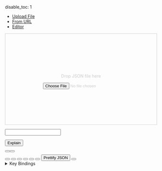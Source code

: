 disable_toc: 1

<script src="../../scripts/editor.bundle.js"></script>
<script src="../../scripts/lottie_explain.js"></script>
<style>
.schema-type {
    color: #998;
    font-style: italic;
}

.schema-type i {
    margin-right: 5px;
    font-style: normal;
}

.tab-content {
    margin: 1em 0;
}

.drop-area {
    border: 1px solid #ccc;
    color: #ccc;
    min-height: 300px;
    display: flex;
    justify-content: center;
    align-items: center;
    flex-flow: column;
}

#tab_editor > div {
    display: flex;
    flex-flow: row wrap;
}

#tab_editor > div > div:first-child {
    margin-bottom: 1ex;
    margin-right: 1ex;
}

.playback-controls {
    display: flex;
}

.player-wrapper {
    max-width:100%;
    width: 512px;
}

.cm-editor:focus-within {
    outline: 2px solid #3daee9 !important;
}

#editor_parent > .cm-editor > .cm-scroller {
    height: 80vh;
}

#editor_parent .cm-scroller {
    overflow: auto;
    resize: vertical;
}

#editor_parent {
    position: relative;
}

body.wide .editor-side {
    width: calc(100% - 512px - 1em);
}

.editor-side {
    width: 100%;
}

body.wide .container {
    width: 100vw;
    margin: 0;
    padding: 0;
}


#editor_parent > #info_box {
    display: none;
    border: 5px solid #555;
    border-radius: 6px;
    padding: 5px;
    background: white;
    color: black;
    font-style: normal;
    word-break: normal;
}


.cm-editor > .tooltip-info-box
{
    background: none;
    border: none;
}

#info_box
{
    border: 5px solid #555;
    border-radius: 6px;
    padding: 5px;
    background: white;
    color: black;
    font-style: normal;
    word-break: normal;
}

.cm-editor > .tooltip-info-box > .cm-tooltip-arrow:after {
    border-top-color: #555;
}

#info_box input[type="color"]
{
    display: block;
    padding: 0;
    width: 96px;
    height: 48px;
    margin-top: 1ex;
}

</style>
<div class="alert alert-danger" role="alert" style="display: none" id="error_alert"></div>
<div class="alert alert-primary" role="alert" style="display: none" id="loading_alert">
    <div class="spinner-border" role="status"></div>
    Loading...
</div>

<ul class="nav nav-pills">
    <li><a data-toggle="pill" href="#tab_file">Upload File</a></li>
    <li><a data-toggle="pill" href="#tab_url">From URL</a></li>
    <li class="active"><a data-toggle="pill" href="#tab_editor" id="editor_tab">Editor</a></li>
</ul>
<div class="tab-content">
    <div id="tab_file" class="tab-pane fade in ">
        <div class="drop-area" ondrop="lottie_drop_input(event);" ondragover="event.preventDefault();">
            <p>Drop JSON file here</p>
            <input type="file" onchange="lottie_file_input(event);" class="form-control-file" />
        </div>
    </div>
    <div id="tab_url" class="tab-pane fade in">
        <p><input type="text" id="input_from_url" class="form-control" /></p>
        <p><button onclick="lottie_url_input(document.getElementById('input_from_url').value)" class="btn btn-primary">Explain</button>
    </div>
    <div id="tab_editor" class="tab-pane fade in active">
        <div>
        <div class="player-wrapper">
            <div class="alpha_checkered" id="lottie_target"></div>
            <div class="playback-controls">
                <button onclick="toggle_playback(this)" class="btn btn-primary btn-sm" title="Pause">
                    <i class="fa-solid fa-pause"></i>
                </button>
                <button onclick="toggle_playback_controls()" class="btn btn-secondary btn-sm" title="Toggle Playback Controls">
                    <i class="fa-solid fa-sliders"></i>
                </button>
                <input type="range" class="form-control" id="frame_slider" oninput="update_frame(this.value)" style="display: none"/>
                <input type="number" id="frame_edit" oninput="update_frame(this.value)" style="display: none"/>
            </div>
        </div>
        <div class="editor-side">
            <button onclick="action_new()" class="btn btn-primary btn-sm" title="New"><i class="fa-solid fa-file"></i></button>
            <button onclick="action_save()" class="btn btn-primary btn-sm" title="Save"><i class="fa-solid fa-floppy-disk"></i></button>
            <button onclick="action_load()" class="btn btn-primary btn-sm" title="Load"><i class="fa-solid fa-cloud-arrow-down"></i></button>
            <button onclick="action_download()" class="btn btn-primary btn-sm" title="Download"><i class="fa-solid fa-download"></i></button>
            <button onclick="CodeMirrorWrapper.undo(editor)" class="btn btn-warning btn-sm" title="Undo"><i class="fa-solid fa-rotate-left"></i></button>
            <button onclick="CodeMirrorWrapper.redo(editor)" class="btn btn-success btn-sm" title="Redo"><i class="fa-solid fa-rotate-right"></i></button>
            <button onclick="pretty()" class="btn btn-secondary btn-sm">Prettify JSON</button>
            <button onclick="document.body.classList.toggle('wide')" class="btn btn-secondary btn-sm" title="Toggle Wide Layout">
                <i class="fa-solid fa-arrows-left-right"></i>
            </button>
            <div id="editor_parent" >
                <div id="info_box">
                    <div class="info_box_details"></div>
                    <div class="info_box_lottie alpha_checkered"></div>
                    <div class="info_box_buttons" style="display: none" data-toggle="buttons">
                        <label class="btn btn-primary btn-sm" id="btn_center_lottie" title="Show items centered in the preview">
                            <input type="radio" name="options" autocomplete="off"> Fit in View
                        </label>
                        <label class="btn btn-primary btn-sm" id="btn_reset_view" title="Show items as they appear on the file">
                            <input type="radio" name="options" autocomplete="off"> Normal View
                        </label>
                    </div>
                </div>
            </div>
        </div>
        </div>
        <details>
            <summary>Key Bindings</summary>
            <table id="key_bindings"></table>
        </details>
    </div>
</div>

<script>
    function input_error(e, safe = false)
    {
        error_container.style.display = "block";
        loading_div.style.display = "none";
        clear_element(error_container);
        error_container.appendChild(document.createTextNode(safe ? e : "Could not load input!"));
        console.error(e);
    }

    function input_start()
    {
        error_container.style.display = "none";
        loading_div.style.display = "block";
    }

    function lottie_file_input(ev)
    {
        input_start();
        lottie_receive_files(ev.target.files);
    }

    function lottie_receive_files(files)
    {
        for ( var i = 0; i < files.length; i++ )
        {
            var file = files[i];
            if ( file.type.match("application/json") )
            {
                var reader = new FileReader();

                reader.onload = function(e2)
                {
                    lottie_string_input(e2.target.result);
                };

                reader.readAsText(file);
                return;
            }
        }

        input_error("Not a JSON file", true);
    }

    function lottie_drop_input(ev)
    {
        ev.preventDefault();

        if (ev.dataTransfer.items)
        {
            input_start();
            lottie_receive_files(
                Array.from(ev.dataTransfer.items)
                .filter(i => i.kind === 'file')
                .map(i => i.getAsFile())
            );
        }
    }

    function lottie_url_input(url)
    {
        input_start();
        fetch(url)
        .then(r => r.json())
        .then(set_editor_json)
        .catch(input_error);
    }

    function set_editor_json(data)
    {
        lottie_string_input(JSON.stringify(data, undefined, 4));
    }

    function update_player_from_editor()
    {
        var load_ok = true;
        var lottie;
        var json_data = editor.state.doc.toString();

        tree_state.begin_load(editor);

        try {
            lottie = JSON.parse(json_data);
        } catch ( json_error ) {
            // Fall back to actual JS notation, which is more forgiving
            try {
                lottie = Function("return " + json_data)();
            } catch(e) {
                load_ok = false;
                tree_state.load_error(editor);
            }
        }

        if ( load_ok )
        {
            lottie_player.lottie = lottie;
            frame_slider.min = frame_edit.min = frame_slider.value = frame_edit.value = lottie.ip;
            frame_slider.max = frame_edit.max = lottie.op;
            lottie_player.reload();
            lottie_player.anim.addEventListener("enterFrame", (ev) => {
                frame_slider.value = frame_edit.value = Math.round(ev.currentTime);
            });
            worker.postMessage({type: "update", lottie: lottie});
        }
    }

    function update_frame(value)
    {
        value = Number(value);
        if ( value != Math.round(lottie_player.anim.currentFrame) )
            lottie_player.go_to_frame(value);
    }

    function pretty()
    {
        set_editor_json(lottie_player.lottie);
    }

    function lottie_string_input(data)
    {
        editor.dispatch({
            changes: {from: 0, to: editor.state.doc.length, insert: data}
        });

        error_container.style.display = "none";
        loading_div.style.display = "none";
        document.getElementById("editor_tab").click();
    }

    function json_path_from_node(node, path)
    {
        while ( node.name != "JsonText" )
        {
            if ( node.name == "PropertyName" )
            {
                var prop = editor.state.sliceDoc(node.from + 1, node.to - 1);
                path.unshift(prop);
                node.parent();
                node.parent();
            }
            else if ( node.name == "Property" )
            {
                node.firstChild();
            }
            else
            {
                if ( node.node.parent.name == "Array" )
                {
                    var index = -1;
                    while ( node.prevSibling() )
                        index++;

                    path.unshift(Math.max(0, index));
                }
                node.parent();
            }
        }
    }

    function json_path_from_pos(pos)
    {
        var tree = CodeMirrorWrapper.ensureSyntaxTree(editor.state);
        var cur = tree.cursorAt(pos);
        var path = [];
        var starting_token = cur.node;
        json_path_from_node(cur, path);
        return [path, starting_token];
    }

    function on_worker_message(ev)
    {
        switch ( ev.data.type )
        {
            case "error":
                console.error(ev.data.message);
                break;
            case "schema_loaded":
                tree_state.set_schema(Object.assign(new SchemaData(), ev.data.schema));
                tree_state.load_expressions(ev.data.expressions)
                if ( lottie_player.lottie )
                    worker.postMessage({type: "update", lottie: lottie_player.lottie});
                break;
            case "result":
                tree_state.end_load(editor, ev.data.result);
                break;
            default:
                console.warn("Unknown worker message", ev.data);
                break;
        }
    }

    class TreeResultVisitor
    {
        constructor(schema)
        {
            this.lint_errors = [];
            this.decorations = [];
            this.schema = schema;
        }

        visit(node, result, json, path = [])
        {
            if ( !node || !result )
                return false;

            if ( node.name == "JsonText" )
            {
                this.visit(node.firstChild, result, json, path);
                return false;
            }

            if ( node.name == "Object" )
            {
                this.on_object(node, result, json, path);

                for ( let prop_node of node.getChildren("Property") )
                {
                    let name_node = prop_node.getChild("PropertyName");
                    if ( !name_node )
                        continue;

                    let name = editor.state.sliceDoc(name_node.from + 1, name_node.to - 1);
                    if ( name in result.children )
                    {
                        let prop_result = result.children[name];
                        this.on_property(name, name_node, prop_node, prop_result, result, path);
                        this.visit(prop_node.lastChild, prop_result, json[name], path.concat([name]));
                    }
                    else
                    {
                        this.on_unknown_property(name, name_node, prop_node, path.concat([name]));
                    }
                }

                return true;
            }
            else if ( node.name == "Array" && node.firstChild )
            {
                this.on_array(node, result, json, path);
                var index = 0;
                var cur = node.firstChild.cursor();
                // first child is [
                while ( cur.nextSibling() )
                {
                    if ( !(index in result.children) )
                        break;

                    if ( this.visit(cur.node, result.children[index], json[index], path.concat([index])) )
                        index += 1;
                }
                return true;
            }
            else if (
                node.name == "True" || node.name == "False" ||
                node.name == "Null" || node.name == "Number" ||
                node.name == "String"
            )
            {
                this.on_value(node, result, json, path);
                return true;
            }

            return false;
        }

        lint_error(node, severity, message)
        {
            let error = {
                from: node.from,
                to: node.to,
                severity: severity,
                message: message,
            };
            if ( message.indexOf("<") != -1 )
            {
                error.renderMessage = function() {
                    let span = document.createElement("span");
                    span.innerHTML = message;
                    return span;
                };
            }
            this.lint_errors.push(error);
        }

        add_lint_errors(node, result, path)
        {
            if ( !node || !result )
                return;

            for ( let issue of new Set(result.issues) )
                this.lint_error(node, "error", issue);

            for ( let issue of new Set(result.warnings) )
                this.lint_error(node, "warning", issue);
        }

        on_object(node, result, json, path)
        {
            this.add_lint_errors(node.firstChild, result);
            this.add_lint_errors(node.lastChild, result);

            if ( result.description )
            {
                let widget;
                let pos = node.firstChild.to;
                if ( result.group == "helpers" && result.cls == "color" )
                    widget = new ColorSchemaWidget(path, result, json, this.schema, pos, node);
                else
                    widget = new SchemaTypeWidget(path, result, json, this.schema, pos);
                let deco = CodeMirrorWrapper.Decoration.widget({
                    widget: widget,
                    side: 1
                });
                this.decorations.push(deco.range(pos));
            }
        }

        on_property(name, name_node, prop_node, prop_result, obj_result, path)
        {
            this.add_lint_errors(name_node, prop_result.key);

            if ( prop_result.key )
            {
                let schema = this.schema;
                let deco = CodeMirrorWrapper.Decoration.mark({
                    class: "info_box_trigger",
                    info_box: (pos) => TreeResultVisitor.property_info_box(
                        pos, editor, schema, name_node, obj_result, prop_result
                    ),
                });
                this.decorations.push(deco.range(name_node.from, name_node.to));

                let value_node = prop_node.lastChild;
                if ( name == "x" && value_node.name == "String" )
                {
                    let code = editor.state.sliceDoc(value_node.from, value_node.to);
                    let widget = new EditExpressionWidget(path, code, value_node);
                    let deco = CodeMirrorWrapper.Decoration.widget({
                        widget: widget,
                        info_box: widget.show_info_box.bind(widget),
                        side: 1
                    });
                    this.decorations.push(deco.range(value_node.from));
                }
            }

        }

        on_unknown_property(name, name_node, prop_node, path)
        {
            this.lint_error(name_node, "warning", `Unknown Property <code>${name}</code>`);
        }

        on_value(node, result, json, path)
        {
            this.add_lint_errors(node, result);
            if ( result.const )
            {
                let schema = this.schema;
                let deco = CodeMirrorWrapper.Decoration.mark({
                    class: "info_box_trigger",
                    info_box: (pos) => TreeResultVisitor.enum_info_box(
                        pos, editor, schema, node, result
                    ),
                });
                this.decorations.push(deco.range(node.from, node.to));
            }
        }

        on_array(node, result, json, path)
        {
            this.on_object(node, result, json, path);
        }

        static property_info_box(pos, view, schema, node, obj_result, prop_result)
        {
            let box = new InfoBoxContents(null, schema);
            box.property(obj_result, prop_result);
            TreeResultVisitor.show_info_box(pos, view, box, node);
        }

        static enum_info_box(pos, view, schema, node, result)
        {
            let box = new InfoBoxContents(null, schema);
            box.enum_value(result, view.state.sliceDoc(node.from, node.to));
            TreeResultVisitor.show_info_box(pos, view, box, node);
        }

        static show_info_box(pos, view, box, node)
        {
            info_box.show_with_contents(null, box.element, box, 0, 0);
            tree_state.show_info_box_tooltip(pos);
        }
    }

    class TreeState
    {
        constructor()
        {
            this.schema = null;
            this.lint_errors = [];
            this.decorations = [];
            this.validation_result = null;
            this.clear_info_effect = CodeMirrorWrapper.StateEffect.define();
            this.load_info_effect = CodeMirrorWrapper.StateEffect.define();
            this.update_tooltip_effect = CodeMirrorWrapper.StateEffect.define();
            this.expression_completions = [];
            this.macro_completions = [];

            let self = this;

            this.decoration_field = CodeMirrorWrapper.StateField.define({
                create()
                {
                    return CodeMirrorWrapper.Decoration.none;
                },

                update(value, transaction)
                {
                    for ( let effect of transaction.effects)
                    {
                        if ( effect.is(self.clear_info_effect) )
                            value = CodeMirrorWrapper.Decoration.none;
                        else if ( effect.is(self.load_info_effect) )
                            value = CodeMirrorWrapper.Decoration.set(self.decorations, true);
                    }

                    return value;
                },

                provide: f => CodeMirrorWrapper.EditorView.decorations.from(f)

            });
            this.info_box_field = CodeMirrorWrapper.StateField.define({
                create() { return []; },

                update(value, transaction)
                {
                    for ( let effect of transaction.effects)
                    {
                        if ( effect.is(self.update_tooltip_effect) )
                        {
                            if ( effect.value )
                                return [effect.value];
                            else
                                return [];
                        }
                    }

                    return value;
                },

                provide: f => CodeMirrorWrapper.showTooltip.computeN([f], state => state.field(f))
            });
        }

        extensions()
        {
            return [
                this.decoration_field,
                this.info_box_field,
                CodeMirrorWrapper.linter((() => this.lint_errors).bind(this))
            ]
        }

        begin_load(view)
        {
            this.lint_errors = [];
            this.decorations = [];
            view.dispatch({effects: [this.clear_info_effect.of()]});
        }

        end_load(view, result)
        {
            this.validation_result = result;

            let tree = CodeMirrorWrapper.ensureSyntaxTree(view.state, undefined, 1000);
            if ( tree )
            {
                let visitor = new TreeResultVisitor(this.schema);
                visitor.visit(tree.topNode, result, lottie_player.lottie);
                this.lint_errors = visitor.lint_errors;
                this.decorations = visitor.decorations;

                this.get_syntax_errors(tree);
            }

            view.dispatch({effects: [this.load_info_effect.of({result: result})]});
        }

        load_error(view)
        {
            this.end_load(view, this.validation_result);
        }

        get_syntax_errors(tree)
        {
            tree.topNode.cursor().iterate(this.add_syntax_error.bind(this));
        }

        add_syntax_error(node)
        {
            if ( node.type.isError )
                this.lint_errors.push({
                    from: node.from == node.to && node.from > 0 ? node.from -1 : node.from,
                    to: node.to,
                    severity: "error",
                    message: "Invalid JSON"
                });
            return true;
        }

        add_expr_function(name, def)
        {
            if ( !Array.isArray(def) )
                def = [def];

            for ( let d of def )
            {
                let syn = "";
                if ( d.params )
                    syn = d.params.map(p => p.name).join(", ");

                let data = {
                    label: name,
                    type: "function",
                    detail: "(" + syn + ")"
                };

                if ( d.description )
                    data.info = d.description;
                else if ( d.return && d.return.description )
                    data.info = d.return.description;

                this.expression_completions.push(data);
            }
        }

        add_expr_builtin(name, value)
        {
            this.expression_completions.push({
                label: name,
                type: "namespace",
            });

            for ( let [n, d] of Object.entries(Object.getOwnPropertyDescriptors(value)) )
            {
                if ( n.indexOf("(") != -1 )
                    continue;

                let is_func = typeof d.value == "function";

                this.expression_completions.push({
                    label: "Math." + n,
                    type: is_func ? "function" : "constant",
                    detail: is_func ? "()" : "",
                });

            }
        }

        load_expressions(expr_schema)
        {
            for ( let [n, v] of Object.entries(expr_schema.variables) )
            {
                let data = {
                    label: n,
                    type: "variable"
                };
                if ( v.description )
                    data.info = v.description;
                this.expression_completions.push(data);
            }

            for ( let [n, v] of Object.entries(expr_schema.functions) )
                this.add_expr_function(n, v);

            for ( let [n, v] of Object.entries(expr_schema.aliases) )
                this.add_expr_function(n, expr_schema.functions[v]);

            this.add_expr_builtin("Math", Math);
        }

        hide_tooltip()
        {
            editor.dispatch({effects: [this.update_tooltip_effect.of(null)]});
        }

        show_info_box_tooltip(pos, options = {})
        {
            let tooltip = {
                pos: pos,
                above: true,
                arrow: true,
                ...options,
                create: () => {
                    let div = document.createElement("div");
                    info_box.element.setAttribute("style", "");
                    div.appendChild(info_box.element);
                    div.classList.add("tooltip-info-box");
                    return {dom: div};
                }
            }

            editor.dispatch({effects: [this.update_tooltip_effect.of(tooltip)]});
        }

        set_schema(schema)
        {
            this.schema = schema;
            this.schema.root = null; // not needed

            let template_builder = new TemplateFromSchemaBuilder(schema);
            for ( let name of Object.keys(schema.schema.$defs.layers) )
            {
                if ( name.endsWith("-layer") )
                    this.add_schema_completion(template_builder, name, "#/$defs/layers/" + name);
            }

            let avoid = new Set([
                "base-stroke", "gradient", "modifier", "repeater-transform", "shape-element",
                "shape-list", "shape",
            ]);

            for ( let name of Object.keys(schema.schema.$defs.shapes) )
            {
                if ( ! avoid.has(name) )
                    this.add_schema_completion(template_builder, name, "#/$defs/shapes/" + name);
            }

            this.add_property_macro(template_builder, "value", 0);
            this.add_property_macro(template_builder, "vector", [0, 0]);
            this.add_property_macro(template_builder, "color", [0, 0, 0]);
        }

        add_property_macro(template_builder, name, value, descr)
        {
            let template = {
                a: 0,
                k: value
            };
            this.add_macro_completion(name, template);

            template = {
                a: 1,
                k: [
                    template_builder.keyframe_value(value),
                    {
                        t: 0,
                        s: Array.isArray(value) ? value : [value],
                    },
                ]
            };
            this.add_macro_completion(name, template, undefined, "(animated)");
            this.add_macro_completion(name, template_builder.keyframe_value(value), undefined, "keyframe");
        }

        add_schema_completion(template_builder, name, ref)
        {
            let data = template_builder.ref_data(ref);
            let template = template_builder.data_to_template(data);
            this.add_macro_completion(name.replace("-", "_"), template, data.description);
        }

        add_macro_completion(name, template, description, detail)
        {
            let lines = JSON.stringify(template, undefined, 4).split("\n");
            this.macro_completions.push({
                label: name,
                type: "type",
                detail: detail,
                info: description,
                lines: lines,
                apply: apply_long_completion
            })
        }

        macro_autocomplete(context)
        {
            let word = context.matchBefore(/\w*/)
            if ( word.from == word.to && !context.explicit )
                return null;

            return {
                from: word.from,
                options: this.macro_completions
            }
        }
    }

    function indent_at(state, pos)
    {
        let line = state.doc.lineAt(pos);
        return "\n" + line.text.match(/^\s*/)[0];
    }

    function apply_long_completion(view, completion, from, to)
    {
        let lines = completion.lines;
        let text = lines.join(indent_at(view.state, from));

        view.dispatch(CodeMirrorWrapper.insertCompletionText(view.state, text, from, to));
    }

    class TemplateFromSchemaBuilder
    {
        constructor(schema)
        {
            this.schema = schema;
            this.data_cache = {};
        }

        ref_data(ref)
        {
            if ( ref in this.data_cache )
                return this.data_cache[ref];

            let data = {};
            switch ( ref )
            {
                case "#/$defs/animated-properties/position":
                case "#/$defs/animated-properties/multi-dimensional":
                    data = this.prop_schema([0, 0]);
                    break;
                case "#/$defs/animated-properties/color-value":
                    data = this.prop_schema([0, 0, 0]);
                    break;
                case "#/$defs/animated-properties/value":
                    data = this.prop_schema(0);
                    break;
                case "#/$defs/animated-properties/position-keyframe":
                case "#/$defs/animated-properties/keyframe":
                    data = this.keyframe_schema([0, 0]);
                    break;
                default:
                    this.item_data(this.schema.get_ref_data(ref), data);
                    break;
            }
            this.data_cache[ref] = data;
            return data;
        }

        prop_schema(value)
        {
            return {
                "const": {
                    a: 0,
                    k: value,
                }
            }
        }

        keyframe_value(value)
        {
            return {
                t: 0,
                s: Array.isArray(value) ? value : [value],
                o: {x: [0], y: [0]},
                i: {x: [1], y: [1]},
            }
        }

        item_data(obj, out)
        {
            if ( obj.const !== undefined )
            {
                out.const = obj.const;

                if ( obj.description )
                    out.description = obj.description;

                return;
            }

            if ( obj.allOf )
                for ( let s of obj.allOf )
                    this.item_data(s, out)

            if ( obj.if )
            {
                this.item_data(obj.if, out);
                this.item_data(obj.then, out);
            }

            if ( obj.$ref )
                this.merge_data(out, this.ref_data(obj.$ref));


            if ( obj.description )
                out.description = obj.description;

            if ( obj.properties )
            {
                if ( !out.properties )
                    out.properties = {};

                for ( let [name, prop] of Object.entries(obj.properties) )
                {
                    if ( !(name in out) )
                        out.properties[name] = {};
                    this.item_data(prop, out.properties[name]);
                }
            }

            switch ( obj.type )
            {
                case "number":
                case "integer":
                    out.default = 0;
                    break;
                case "string":
                    out.default = {};
                    break;
                case "boolean":
                    out.default = false;
                    break;
                case "array":
                    obj.default = [];
                    break;
            }

            if ( obj.default !== undefined )
                out.default = obj.default;

            if ( obj.required )
            {
                if ( !out.required )
                    out.required = [];
                out.required = out.required.concat([...obj.required]);
            }
        }

        merge_data(dest, other)
        {
            if ( dest.description === undefined )
                dest.description = other.description;

            if ( dest.const === undefined && other.const !== undefined )
            {
                dest.const = other.const;
                return;
            }

            if ( dest.default === undefined )
                dest.default = other.default;

            if ( other.properties )
            {
                if ( !dest.properties )
                    dest.properties = {};

                for ( let [name, prop] of Object.entries(other.properties) )
                {
                    if ( !(name in dest.properties) )
                        dest.properties[name] = {};

                    this.merge_data(dest.properties[name], prop);
                }
            }


            if ( other.required )
            {
                if ( !dest.required )
                    dest.required = [];
                dest.required = dest.required.concat([...other.required]);
            }
        }

        data_to_template(data)
        {
            if ( data.template )
                return data.template;

            if ( data.const !== undefined )
                return data.template = data.const;

            if ( data.default !== undefined )
                return data.template = data.default;

            data.template = {};

            if ( data.required )
            {
                for ( let name of new Set(data.required) )
                    data.template[name] = this.data_to_template(data.properties[name]);
            }

            return data.template;
        }
    }

    function inspect_tree(node)
    {
        let children = [];
        let name = node.name;

        if ( node.firstChild() )
        {
            while ( true )
            {
                children.push(inspect_tree(node));
                if ( !node.nextSibling() )
                    break;
            }
            node.parent()
        }

        return { [name]: children };
    }

    function autocomplete_cmp(a, b)
    {
        if ( a.boost != b.boost )
        {
            if ( a.boost < b.boost )
                return 1;

            if ( a.boost > b.boost )
                return -1;
        }

        if ( a.label < b.label )
            return -1;

        if ( a.label > b.label )
            return 1;

        return 0;
    }

    function autocomplete(context)
    {
        if ( !tree_state.validation_result )
            return null;

        let tree = CodeMirrorWrapper.ensureSyntaxTree(context.state);
        let cur = tree.cursorAt(context.pos);
        let from = context.pos;
        let to = context.pos;
        let in_prop = false;
        let prop_prefix = "";

        if ( cur.name == "Property" )
        {
            cur.firstChild();
            if ( cur.nextSibling() )
            {
                if ( !cur.type.isError )
                    return null;
                cur.prevSibling();
            }
        }

        if ( cur.name == "PropertyName" )
        {
            from = cur.from;
            to = cur.to;
            cur.parent()
            cur.parent();
            prop_prefix = context.state.sliceDoc(from + 1, to);
            if ( prop_prefix.endsWith("\"") )
                prop_prefix = prop_prefix.substr(0, prop_prefix.length - 1);

            in_prop = true;
        }
        else if ( !context.explicit )
        {
            return null;
        }

        if ( cur.name != "Object" )
            return null;

        let before = context.state.sliceDoc(0, context.pos);
        if ( !in_prop )
        {
            let obj_token = before.search(/[{,][^:{},]*$/);
            if ( obj_token == -1 )
                return null;

            let unmatched_quote = before.substr(obj_token).indexOf('"');
            if ( unmatched_quote != -1 )
            {
                from = unmatched_quote + obj_token;
                prop_prefix = before.substr(from+1);
            }
        }
        else if ( before.search(/:[^,]*$/) != -1 )
        {
            return null;
        }

        let path = [];
        json_path_from_node(cur.node.cursor(), path);

        let object_data = descend_validation_path(tree_state.validation_result, path);
        if ( !object_data.length )
            return null;

        let all_props = Object.keys(object_data[0].all_properties);
        if ( !all_props.length )
            return null;

        let keys_already_present = new Set();
        cur.firstChild();
        while ( cur.nextSibling() )
        {
            if ( cur.name == "Property" )
            {
                cur.firstChild();
                keys_already_present.add(context.state.sliceDoc(cur.from + 1, cur.to - 1));
                cur.parent();
            }
        }

        let matching_props = [];

        for ( let prop of all_props )
        {
            let boost = prop_prefix && prop.startsWith(prop_prefix) ? 1 : 0;
            if ( !keys_already_present.has(prop) || boost )
                matching_props.push({
                    label: prop,
                    apply: '"' + prop + '"' + (in_prop ? "" : ": "),
                    boost: boost,
                    type: "variable",
                    detail: object_data[0].all_properties[prop].title,
                    info: object_data[0].all_properties[prop].description,
                });
        }

        if ( !matching_props.length )
            return null;

        matching_props.sort(autocomplete_cmp);

        return {
            from: from,
            to: to,
            filter: false,
            options: matching_props
        };
    }

    class SchemaTypeWidget extends CodeMirrorWrapper.WidgetType
    {
        constructor(path, result, json, schema, pos)
        {
            super();
            this.result = result;
            this.path = path;
            this.path_str = path.join(".");
            this.schema = schema;
            this.lottie = json;
            this.pos = pos;
        }

        eq(other)
        {
            return this.path_str == other.path_str;
        }

        show_info_box(pos)
        {
            let box = new InfoBoxContents(null, this.schema);
            box.result_info_box(this.result, this.lottie, lottie_player.lottie, false);
            info_box.show_with_contents(null, box.element, box, 0, 0);
            tree_state.show_info_box_tooltip(pos);
        }

        toDOM()
        {
            get_validation_links(this.result, this.schema); // updates title

            let span = document.createElement("span");
            span.classList.add("schema-type");
            span.classList.add("info_box_trigger");

            let icon_class = schema_icons[this.result.def] ?? "fas fa-info-circle";
            let icon = document.createElement("i");
            icon.setAttribute("class", icon_class);
            span.appendChild(icon);

            span.appendChild(document.createTextNode(this.result.title));
            span.addEventListener("click", this.on_click.bind(this));

            return span;
        }

        on_click()
        {
            this.show_info_box(this.pos);
        }

        ignoreEvent(ev) { return true; }
    }

    class ColorSchemaWidget extends SchemaTypeWidget
    {
        constructor(path, result, json, schema, pos, node)
        {
            super(path, result, json, schema, pos);
            this.from = node.from;
            this.to = node.to;
        }

        lottie_to_hex(lottie)
        {
            return "#" + lottie.slice(0, 3)
                .map(i => Math.round(Math.min(Math.max(i, 0), 1) * 0xff)
                .toString(16).padStart(2, "0")).join("")
            ;
        }

        hex_to_lottie_lines(hex)
        {
            return ["[", ...[1, 3, 5].map(i =>
                "    " +
                (parseInt(hex.slice(i, i+2), 16) / 255).toFixed(3) +
                (i != 5 ? "," : "")
            ), "]"];
        }

        on_input(ev)
        {
            let lines = this.hex_to_lottie_lines(ev.target.value);
            let text = lines.join(indent_at(editor.state, this.from));

            editor.dispatch({
                changes: {from: this.from, to: this.to, insert: text}
            });
            this.to = this.from + text.length;
        }

        show_info_box(pos)
        {
            let box = new InfoBoxContents(null, this.schema);
            box.result_info_box(this.result, this.lottie, lottie_player.lottie, false, true, false);
            var input = box.add("input", null, {type: "color", value: this.lottie_to_hex(this.lottie)});
            input.addEventListener("input", this.on_input.bind(this));


            info_box.show_with_contents(null, box.element, box, 0, 0);
            tree_state.show_info_box_tooltip(pos);
        }
    }

    class EditExpressionWidget extends CodeMirrorWrapper.WidgetType
    {
        constructor(path, script, node)
        {
            super();
            this.path = path;
            this.script = JSON.parse(script);
            this.path_str = path.join(".");
            this.from = node.from;
            this.to = node.to;
        }

        eq(other)
        {
            return this.path_str == other.path_str;
        }

        toDOM()
        {
            let span = document.createElement("span");
            span.classList.add("schema-type");
            span.classList.add("info_box_trigger");

            let icon = document.createElement("i");
            icon.setAttribute("class", "fas fa-file-code");
            span.appendChild(icon);

            span.title = "Edit Expression";

            return span;
        }

        update_code(update)
        {
            let expr = JSON.stringify(update.state.doc.toString());

            editor.dispatch({
                changes: {from: this.from, to: this.to, insert: expr}
            });
            this.to = this.from + expr.length;
        }

        show_info_box(pos)
        {
            let element = document.createElement("div");

            let title = element.appendChild(document.createElement("strong"));
            let a = title.appendChild(document.createElement("a"));
            a.appendChild(document.createTextNode("Expression"));
            a.setAttribute("href", "/lottie-docs/expressions/");
            title.appendChild(document.createTextNode(" Editor"));

            let lang = CodeMirrorWrapper.javascript();
            let expression_editor = new CodeMirrorWrapper.EditorView({
                state: CodeMirrorWrapper.EditorState.create({
                    extensions: [
                        ...CodeMirrorWrapper.default_extensions,
                        CodeMirrorWrapper.on_change(this.update_code.bind(this)),
                        // Use this instead of override to keep default completions
                        new CodeMirrorWrapper.LanguageSupport(
                            lang.language,
                            [
                                ...lang.support,
                                lang.language.data.of({autocomplete: autocomplete_expression})
                            ],
                        )
                    ]
                }),
                parent: element
            });
            expression_editor.dispatch({
                changes: {from: 0, to: 0, insert: this.script}
            });
            let line = editor.state.doc.lineAt(this.from);
            info_box.show_with_contents(null, element, expression_editor, 0, 0);

            setTimeout(() => {
                expression_editor.focus(),
                expression_editor.dispatch({selection: {anchor: this.script.length}})
            }, 0);

            tree_state.show_info_box_tooltip(
                line.from,
                {
                    arrow: false,
                    above: false,
                }
            );
        }

        ignoreEvent(ev) { return false; }
    }

    function on_click(ev, view)
    {
        let pos = editor.posAtCoords({x: ev.clientX, y: ev.clientY});
        view.state.field(tree_state.decoration_field).between(pos, pos, (from, to, deco) => {
            if ( deco.spec.info_box )
                deco.spec.info_box(pos)
        });
    }

    function action_save()
    {
        localStorage.setItem("editor_lottie", JSON.stringify(lottie_player.lottie));
    }

    function action_load()
    {
        set_editor_json(JSON.parse(localStorage.getItem("editor_lottie")));
    }

    function action_new()
    {
        set_editor_json({
            "v": "5.5.2",
            "fr": 60,
            "ip": 0,
            "op": 60,
            "w": 512,
            "h": 512,
            "ddd": 0,
            "assets": [],
            "fonts": {
                "list": []
            },
            "layers": []
        });
    }

    function action_download()
    {
        download_json(lottie_player.lottie, "lottie.json");
    }

    function autocomplete_expression(context)
    {
        let line = context.state.doc.lineAt(context.pos);
        let before = line.text.slice(line.from, context.pos - line.from);
        let after = line.text.slice(context.pos - line.from);

        let start = before.search(/(\w|\.|\$)*$/);
        if ( start == -1 )
            start = context.pos;
        else
            start += line.from;

        let end = after.search(/(\W|$)/);
        if ( end == -1 )
            end = context.pos;
        else
            end += context.pos;

        if ( start == end && !context.explicit )
            return null;

        return {
            from: start,
            to: end,
            options: tree_state.expression_completions
        };
    }

    function toggle_playback(button)
    {
        if ( lottie_player.autoplay )
        {
            lottie_player.pause();
            button.title = "Play";
            button.firstElementChild.setAttribute("class", "fa-solid fa-play");
        }
        else
        {
            lottie_player.play();
            button.title = "Pause";
            button.firstElementChild.setAttribute("class", "fa-solid fa-pause");
        }
    }

    function toggle_playback_controls()
    {
        if ( frame_slider.style.display == "none" )
        {
            frame_slider.style.display = "block";
            frame_edit.style.display = "block";
        }
        else
        {
            frame_slider.style.display = "none";
            frame_edit.style.display = "none";
        }
    }

    function get_tooltip(state)
    {
        if ( !tree_state.tooltip )
            return [];

        return [tree_state.tooltip]
    }

    let expr_variables = ["$bm_rt", "time", "value", "thisProperty", "thisComp", "thisLayer"];
    let expr_funcs = ["comp", "posterizeTime", "timeToFrames", "framesToTime", "rgbToHsl", "hslToRgb",
        "createPath", "add", "sub", "mul", "div", "mod", "clamp", "normalize", "length", "lookAt",
        "seedRandom", "random", "linear", "ease", "easeIn", "easeOut",
        "degreesToRadians", "radiansToDegrees", "$bm_sum", "sum", "$bm_sub", "$bm_div"
    ];

    let tree_state = new TreeState();

    let frame_slider = document.getElementById("frame_slider");
    let frame_edit = document.getElementById("frame_edit");

    let editor_parent = document.getElementById("editor_parent");
    let editor = new CodeMirrorWrapper.EditorView({
        state: CodeMirrorWrapper.EditorState.create({
            extensions: [
                CodeMirrorWrapper.lintGutter(),
                ...CodeMirrorWrapper.default_extensions,
                CodeMirrorWrapper.json(),
                CodeMirrorWrapper.on_change(update_player_from_editor),
                tree_state.extensions(),
                CodeMirrorWrapper.autocompletion({override: [autocomplete, tree_state.macro_autocomplete.bind(tree_state)]}),
                CodeMirrorWrapper.EditorView.domEventHandlers({click: on_click}),
            ]
        }),
        parent: editor_parent
    });

    let info_box = new InfoBox(document.getElementById("info_box"));
    document.body.addEventListener("click", e => {
        if (
            !e.target.closest(".info_box_trigger") &&
            !info_box.element.contains(e.target)
        )
        {
            info_box.hide();
            tree_state.hide_tooltip();
        }
    });

    const worker = new Worker("../../scripts/explain_worker.js");
    worker.onmessage = on_worker_message;

    var lottie_player = new LottiePlayer("lottie_target", undefined);

    let error_container = document.getElementById("error_alert");
    let loading_div = document.getElementById("loading_alert");

    var data = playground_get_data();
    if ( data )
    {
        if ( data[0] == "{" )
            lottie_string_input(data);
        else
            lottie_url_input(data);
    }
    else
    {
        action_new();
    }

    let key_bindings_parent = document.getElementById("key_bindings");
    let platform = "linux";
    let mod = "Ctrl";
    if ( navigator.platform.indexOf("Mac") != -1 )
    {
        platform = "mac";
        mode = "Cmd";
    }
    else if ( navigator.platform.indexOf("Win") != -1 )
    {
        platform = "win";
    }

    for ( arr of editor.state.field(CodeMirrorWrapper.keymap) )
    {
        for ( key of arr )
        {
            let seq = key[platform] ?? key.key;
            if ( seq && key.run.name )
            {
                let row = key_bindings.appendChild(document.createElement("tr"));
                row.appendChild(document.createElement("th"))
                .appendChild(document.createTextNode(seq.replace("Mod", mod)));

                let cmd = key.run.name.replace(/[A-Z]/g, l => " " + l)
                .replace(/^[a-z]/, l => l.toUpperCase());
                row.appendChild(document.createElement("td"))
                .appendChild(document.createTextNode(cmd));
            }
        }
    }
</script>
